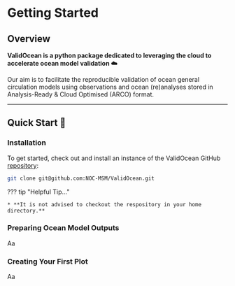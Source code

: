 # **Getting Started**

## **Overview**

**ValidOcean is a python package dedicated to leveraging the cloud to accelerate ocean model validation :cloud:**

Our aim is to facilitate the reproducible validation of ocean general circulation models using observations and ocean (re)analyses stored in Analysis-Ready & Cloud Optimised (ARCO) format.

---

## **Quick Start :rocket:**

### Installation

To get started, check out and install an instance of the ValidOcean GitHub [repository](https://github.com/NOC-MSM/ValidOcean):

```sh
git clone git@github.com:NOC-MSM/ValidOcean.git
```

??? tip "Helpful Tip..."

    * **It is not advised to checkout the respository in your home directory.**

### Preparing Ocean Model Outputs

Aa

### Creating Your First Plot

Aa
